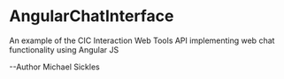 # AngularChatInterface
An example of the CIC Interaction Web Tools API implementing web chat functionality using Angular JS

--Author Michael Sickles